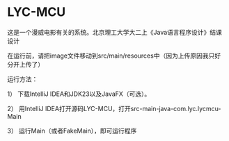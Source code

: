 # LYC-MCU
这是一个漫威电影有关的系统。北京理工大学大二上《Java语言程序设计》结课设计

在运行前，请把image文件移动到src/main/resources中（因为上传原因我只好分开上传了）

运行方法：

1）	下载IntelliJ IDEA和JDK23以及JavaFX（可选）。

2）	用IntelliJ IDEA打开源码LYC-MCU，打开src-main-java-com.lyc.lycmcu-Main

3）	运行Main（或者FakeMain），即可运行程序
